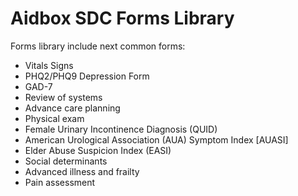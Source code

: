 # Aidbox SDC Forms Library

Forms library include next common forms:

- Vitals Signs
- PHQ2/PHQ9 Depression Form
- GAD-7
- Review of systems
- Advance care planning
- Physical exam
- Female Urinary Incontinence Diagnosis (QUID)
- American Urological Association (AUA) Symptom Index [AUASI]
- Elder Abuse Suspicion Index (EASI)
- Social determinants
- Advanced illness and frailty
- Pain assessment
